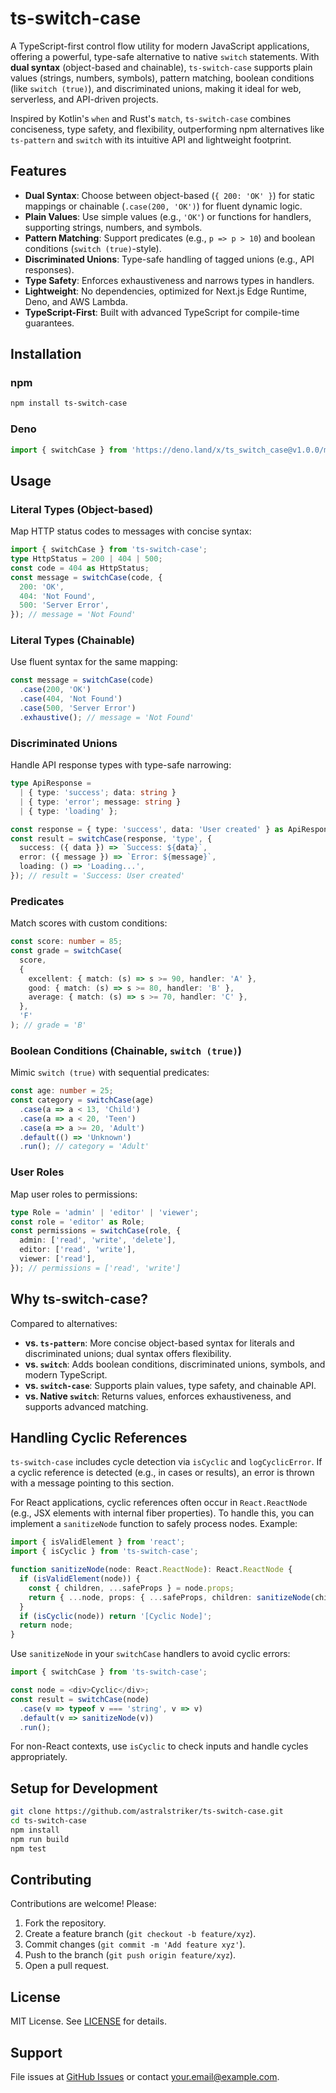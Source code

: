 # ts-switch-case

A TypeScript-first control flow utility for modern JavaScript applications, offering a powerful, type-safe alternative to native `switch` statements. With **dual syntax** (object-based and chainable), `ts-switch-case` supports plain values (strings, numbers, symbols), pattern matching, boolean conditions (like `switch (true)`), and discriminated unions, making it ideal for web, serverless, and API-driven projects.

Inspired by Kotlin's `when` and Rust's `match`, `ts-switch-case` combines conciseness, type safety, and flexibility, outperforming npm alternatives like `ts-pattern` and `switch` with its intuitive API and lightweight footprint.

## Features
- **Dual Syntax**: Choose between object-based (`{ 200: 'OK' }`) for static mappings or chainable (`.case(200, 'OK')`) for fluent dynamic logic.
- **Plain Values**: Use simple values (e.g., `'OK'`) or functions for handlers, supporting strings, numbers, and symbols.
- **Pattern Matching**: Support predicates (e.g., `p => p > 10`) and boolean conditions (`switch (true)`-style).
- **Discriminated Unions**: Type-safe handling of tagged unions (e.g., API responses).
- **Type Safety**: Enforces exhaustiveness and narrows types in handlers.
- **Lightweight**: No dependencies, optimized for Next.js Edge Runtime, Deno, and AWS Lambda.
- **TypeScript-First**: Built with advanced TypeScript for compile-time guarantees.

## Installation

### npm
```bash
npm install ts-switch-case
```

### Deno
```typescript
import { switchCase } from 'https://deno.land/x/ts_switch_case@v1.0.0/mod.ts';
```

## Usage

### Literal Types (Object-based)
Map HTTP status codes to messages with concise syntax:
```typescript
import { switchCase } from 'ts-switch-case';
type HttpStatus = 200 | 404 | 500;
const code = 404 as HttpStatus;
const message = switchCase(code, {
  200: 'OK',
  404: 'Not Found',
  500: 'Server Error',
}); // message = 'Not Found'
```

### Literal Types (Chainable)
Use fluent syntax for the same mapping:
```typescript
const message = switchCase(code)
  .case(200, 'OK')
  .case(404, 'Not Found')
  .case(500, 'Server Error')
  .exhaustive(); // message = 'Not Found'
```

### Discriminated Unions
Handle API response types with type-safe narrowing:
```typescript
type ApiResponse =
  | { type: 'success'; data: string }
  | { type: 'error'; message: string }
  | { type: 'loading' };

const response = { type: 'success', data: 'User created' } as ApiResponse;
const result = switchCase(response, 'type', {
  success: ({ data }) => `Success: ${data}`,
  error: ({ message }) => `Error: ${message}`,
  loading: () => 'Loading...',
}); // result = 'Success: User created'
```

### Predicates
Match scores with custom conditions:
```typescript
const score: number = 85;
const grade = switchCase(
  score,
  {
    excellent: { match: (s) => s >= 90, handler: 'A' },
    good: { match: (s) => s >= 80, handler: 'B' },
    average: { match: (s) => s >= 70, handler: 'C' },
  },
  'F'
); // grade = 'B'
```

### Boolean Conditions (Chainable, `switch (true)`)
Mimic `switch (true)` with sequential predicates:
```typescript
const age: number = 25;
const category = switchCase(age)
  .case(a => a < 13, 'Child')
  .case(a => a < 20, 'Teen')
  .case(a => a >= 20, 'Adult')
  .default(() => 'Unknown')
  .run(); // category = 'Adult'
```

### User Roles
Map user roles to permissions:
```typescript
type Role = 'admin' | 'editor' | 'viewer';
const role = 'editor' as Role;
const permissions = switchCase(role, {
  admin: ['read', 'write', 'delete'],
  editor: ['read', 'write'],
  viewer: ['read'],
}); // permissions = ['read', 'write']
```

## Why ts-switch-case?
Compared to alternatives:
- **vs. `ts-pattern`**: More concise object-based syntax for literals and discriminated unions; dual syntax offers flexibility.
- **vs. `switch`**: Adds boolean conditions, discriminated unions, symbols, and modern TypeScript.
- **vs. `switch-case`**: Supports plain values, type safety, and chainable API.
- **vs. Native `switch`**: Returns values, enforces exhaustiveness, and supports advanced matching.

## Handling Cyclic References

`ts-switch-case` includes cycle detection via `isCyclic` and `logCyclicError`. If a cyclic reference is detected (e.g., in cases or results), an error is thrown with a message pointing to this section.

For React applications, cyclic references often occur in `React.ReactNode` (e.g., JSX elements with internal fiber properties). To handle this, you can implement a `sanitizeNode` function to safely process nodes. Example:

```typescript
import { isValidElement } from 'react';
import { isCyclic } from 'ts-switch-case';

function sanitizeNode(node: React.ReactNode): React.ReactNode {
  if (isValidElement(node)) {
    const { children, ...safeProps } = node.props;
    return { ...node, props: { ...safeProps, children: sanitizeNode(children) } };
  }
  if (isCyclic(node)) return '[Cyclic Node]';
  return node;
}
```

Use `sanitizeNode` in your `switchCase` handlers to avoid cyclic errors:

```typescript
import { switchCase } from 'ts-switch-case';

const node = <div>Cyclic</div>;
const result = switchCase(node)
  .case(v => typeof v === 'string', v => v)
  .default(v => sanitizeNode(v))
  .run();
```

For non-React contexts, use `isCyclic` to check inputs and handle cycles appropriately.


## Setup for Development
```bash
git clone https://github.com/astralstriker/ts-switch-case.git
cd ts-switch-case
npm install
npm run build
npm test
```

## Contributing
Contributions are welcome! Please:
1. Fork the repository.
2. Create a feature branch (`git checkout -b feature/xyz`).
3. Commit changes (`git commit -m 'Add feature xyz'`).
4. Push to the branch (`git push origin feature/xyz`).
5. Open a pull request.

## License
MIT License. See [LICENSE](LICENSE) for details.

## Support
File issues at [GitHub Issues](https://github.com/yourname/ts-switch-case/issues) or contact [your.email@example.com](mailto:your.email@example.com).
